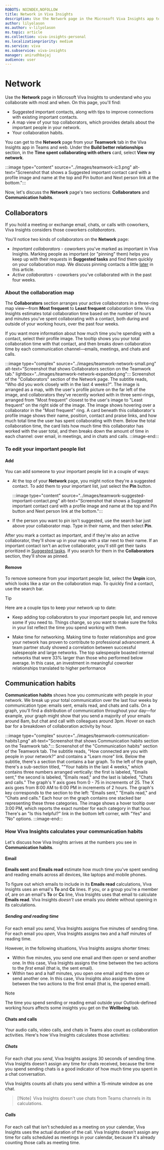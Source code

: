 ```yaml
---
ROBOTS: NOINDEX,NOFOLLOW
title: Network in Viva Insights
description: Use the Network page in the Microsoft Viva Insights app to help you understand who you collaborate with most often
author: lilyolason
ms.author: v-lilyolason
ms.topic: article
ms.collection: viva-insights-personal
ms.localizationpriority: medium 
ms.service: viva
ms.subservice: viva-insights
manager: anirudhbajaj
audience: user
---
```


# Network

Use the **Network** page in Microsoft Viva Insights to understand who you collaborate with most and when. On this page, you'll find:

* Suggested important contacts, along with tips to improve connections with existing important contacts.
* A map view of your top collaborators, which provides details about the important people in your network.
* Your collaboration habits.

You can get to the **Network** page from your **Teamwork** tab in the Viva Insights app in Teams and web. Under the **Build better relationships** section, in the **Time spent collaborating with others** card, select **View my network**.

:::image type="content" source="../images/teamwork-ic3.png" alt-text="Screenshot that shows a Suggested important contact card with a profile image and name at the top and Pin button and Next person link at the bottom.":::

Now, let's discuss the **Network** page's two sections: **Collaborators** and **Communication habits**.

## Collaborators

If you hold a meeting or exchange email, chats, or calls with coworkers, Viva Insights considers those coworkers *collaborators*. 

You'll notice two kinds of collaborators on the **Network** page:

* *Important collaborators* - coworkers you've marked as important in Viva Insights. Marking people as important (or "pinning" them) helps you keep up with their requests in **Suggested tasks** and find them quickly on your collaboration map. We discuss pinning contacts a little [later](#to-edit-your-important-people-list) in this article.
* *Active collaborators* - coworkers you've collaborated with in the past four weeks.

### About the collaboration map

The **Collaborators** section arranges your active collaborators in a three-ring map view—from **Most frequent** to **Least frequent** collaboration time. Viva Insights estimates total collaboration time based on the number of hours and minutes you've spent collaborating with a contact, both during and outside of your working hours, over the past four weeks.  

If you want more information about how much time you’re spending with a contact, select their profile image. The tooltip shows you your total collaboration time with that contact, and then breaks down collaboration time by each communication channel—emails, meetings, and chats and calls.

:::image type="complex" source="../images/teamwork-network-small.png" alt-text="Screenshot that shows Collaborators section on the Teamwork tab." lightbox="../images/teamwork-network-expanded.png":::
   Screenshot of the "Collaborators" section of the Network page. The subtitle reads, "Who did you work closely with in the last 4 weeks?". The image is arranged as a map, with the user's profile picture on the far left of the image, and collaborators they've recently worked with in three semi-rings, arranged from "Most frequent" closest to the user's image to "Least frequent" on the right side of the image. The image shows hovering over a collaborator in the "Most frequent" ring. A card beneath this collaborator's profile image shows their name, position, contact and praise links, and how much total time the user has spent collaborating with them. Below the total collaboration time, the card lists how much time this collaborator has worked with the user total, and then breaks down the amount of time in each channel: over email, in meetings, and in chats and calls.
:::image-end:::

### To edit your important people list

#### Add

You can add someone to your important people list in a couple of ways:

* At the top of your **Network** page, you might notice they're a suggested contact. To add them to your important list, just select the **Pin** button.

     :::image type="content" source="../images/teamwork-suggested-important-contact.png" alt-text="Screenshot that shows a Suggested important contact card with a profile image and name at the top and Pin button and Next person link at the bottom.":::

* If the person you want to pin isn't suggested, use the search bar just above your collaborator map. Type in their name, and then select **Pin**.

After you mark a contact as important, and if they're also an active collaborator, they'll show up in your map with a star next to their name. If an important contact isn't an active collaborator, you'll still get their tasks prioritized in [Suggested tasks](suggested-tasks.md). If you search for them in the **Collaborators** section, they'll show as pinned.

#### Remove

To remove someone from your important people list, select the **Unpin** icon, which looks like a star on the collaboration map. To quickly find a contact, use the search bar.

>[!Tip]
>Here are a couple tips to keep your network up to date:
>
> * Keep adding top collaborators to your important people list, and remove some if you need to. Things change, so you want to make sure the folks in your list reflect the time you spend working with them.
>
>* Make time for networking. Making time to foster relationships and grow your network has proven to contribute to professional advancement. A team partner study showed a correlation between successful salespeople and large networks. The top salespeople boasted internal networks that were 33% larger than those who performed below average. In this case, an investment in meaningful coworker relationships translated to higher performance

 
## Communication habits

**Communication habits** shows how you communicate with people in your network. We break up your total communication over the last four weeks by communication type: emails sent, emails read, and chats and calls. On a graph, you'll find a distribution of communication throughout your day—for example, your graph might show that you send a majority of your emails around 8am, but chat and call with colleagues around 3pm. Hover on each bar for a breakdown of collaboration activity by hour.

:::image type="complex" source="../images/teamwork-communication-habits1.png" alt-text="Screenshot that shows Communication habits section on the Teamwork tab.":::
   Screenshot of the "Communication habits" section of the Teamwork tab. The subtitle reads, "How connected are you with people in your network?" and contains a "Learn more" link. Below the subtitle, there's a section that contains a bar graph. To the left of the graph, there's a sub-section titled, ""Your habits in the last 4 weeks," which contains three numbers arranged vertically: the first is labeled, "Emails sent," the second is labeled, "Emails read," and the last is labeled, "Chats and calls." The graph's Y axis goes from 0 - 75 in increments of 25. The X axis goes from 8:00 AM to 6:00 PM in increments of 2 hours. The graph's key corresponds to the section to the left: "Emails sent," "Emails read," and "Chats and calls." Each hour on the graph contains one stacked bar representing these three categories. The image shows a hover tooltip over 3:00 PM, which reports the exact number for each category in that hour. There's an "Is this helpful?" link in the bottom left corner, with "Yes" and "No" options.
:::image-end:::


### How Viva Insights calculates your communication habits

Let's discuss how Viva Insights arrives at the numbers you see in **Communication habits**.

#### Email  

**Emails sent** and **Emails read** estimate how much time you've spent sending and reading emails across all devices, like laptops and mobile phones. 

To figure out which emails to include in its **Emails read** calculations, Viva Insights uses an email's **To** and **Cc** lines. If you, or a group you're a member of, are on an email's **To** or **Cc** line, Viva Insights uses that email to calculate **Emails read**. Viva Insights *doesn't* use emails you delete without opening in its calculations.

##### Sending and reading time

For each email you *send*, Viva Insights assigns five minutes of sending time. For each email you *open*, Viva Insights assigns two and a half minutes of reading time.

However, in the following situations, Viva Insights assigns shorter times:  

* Within five minutes, you send one email and then open or send another one. In this case, Viva Insights assigns the time between the two actions to the *first* email (that is, the sent email).
* Within two and a half minutes, you open one email and then open or send another one. In this case, Viva Insights also assigns the time between the two actions to the first email (that is, the opened email).  

>[!Note]
>The time you spend sending or reading email outside your Outlook-defined working hours affects some insights you get on the **Wellbeing** tab.  

#### Chats and calls  

Your audio calls, video calls, and chats in Teams also count as collaboration activities. Here's how Viva Insights calculates those activities:

##### Chats

For each chat you *send*, Viva Insights assigns 30 seconds of sending time. Viva Insights doesn't assign any time for chats received, because the time you spend sending chats is a good indicator of how much time you spent in a chat conversation.

Viva Insights counts all chats you send within a 15-minute window as one chat.

>[!Note]  
>Viva Insights doesn't use chats from Teams channels in its calculations. 

##### Calls

For each call that isn't scheduled as a meeting on your calendar, Viva Insights uses the actual duration of the call. Viva Insights doesn't assign any time for calls scheduled as meetings in your calendar, because it's already counting those calls as meeting time.  